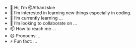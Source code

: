 - 👋 Hi, I’m @Athanzskie
- 👀 I’m interested in learning new things especially in coding.
- 🌱 I’m currently learning ...
- 💞️ I’m looking to collaborate on ...
- 📫 How to reach me ...
- 😄 Pronouns: ...
- ⚡ Fun fact: ...

<!---
Athanzskie/Athanzskie is a ✨ special ✨ repository because its `README.md` (this file) appears on your GitHub profile.
You can click the Preview link to take a look at your changes.
--->
